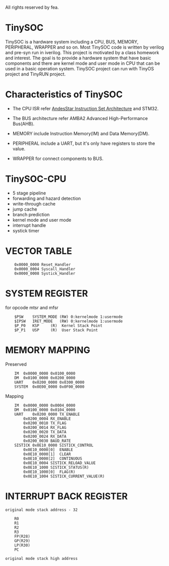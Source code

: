 All rights reserved by fea.

TinySOC
=======

TinySOC is a hardware system including a CPU, BUS, MEMORY, PERIPHERAL, WRAPPER and so on.
Most TinySOC code is written by verilog and pre-syn run in iverilog.
This project is motivated by a class homework and interest.
The goal is to provide a hardware system that have basic components and
there are kernel mode and user mode in CPU that can be used in a basic operation system.
TinySOC project can run with TinyOS project and TinyRUN project.

Characteristics of TinySOC
==========================

* The CPU ISR refer [AndesStar Instruction Set Architecture](http://goo.gl/Cctf5n) and STM32.

* The BUS architecture refer AMBA2 Advanced High-Performance Bus(AHB).

* MEMORY include Instruction Memory(IM) and Data Memory(DM).

* PERIPHERAL include a UART, but it's only have registers to store the value.

* WRAPPER for connect components to BUS.


TinySOC-CPU
===========

* 5 stage pipeline
* forwarding and hazard detection
* write-through cache
* jump cache
* branch prediction
* kernel mode and user mode
* interrupt handle
* systick timer


VECTOR TABLE
============
```
	0x0000_0000	Reset_Handler
	0x0000_0004	Syscall_Handler
	0x0000_0008	Systick_Handler
```


SYSTEM REGISTER
===============
for opcode mtsr and mfsr
```
	$PSW	SYSTEM_MODE	(RW) 0:kernelmode 1:usermode
	$IPSW	IRET_MODE	(RW) 0:kernelmode 1:usermode
	$P_P0	KSP		(R)  Kernel Stack Point
	$P_P1	USP		(R)  User Stack Point
```

MEMORY MAPPING
==============
Preserved
```
	IM	0x0000_0000	0x0100_0000
	DM	0x0100_0000	0x0200_0000
	UART	0x0200_0000	0x0300_0000
	SYSTEM	0x0E00_0000	0x0F00_0000
```
Mapping
```
	IM	0x0000_0000	0x0004_0000
	DM	0x0100_0000	0x0104_0000
	UART	0x0200_0000	TX_ENABLE
		0x0200_0004	RX_ENABLE
		0x0200_0010	TX_FLAG
		0x0200_0014	RX_FLAG
		0x0200_0020	TX_DATA
		0x0200_0024	RX_DATA
		0x0200_0030	BAUD_RATE
	SISTICK	0x0E10_0000	SISTICK_CONTROL
		0x0E10_0000[0]	ENABLE
		0x0E10_0000[1]	CLEAR
		0x0E10_0000[2]	CONTINUOUS
		0x0E10_0004	SISTICK_RELOAD_VALUE
		0x0E10_1000	SISTICK_STATUS(R)
		0x0E10_1000[0]	FLAG(R)
		0x0E10_1004	SISTICK_CURRENT_VALUE(R)
```

INTERRUPT BACK REGISTER
=======================
	original mode stack address - 32
```
	R0
	R1
	R2
	R3
	FP(R28)
	GP(R29)
	LP(R30)
	PC
```
	original mode stack high address


